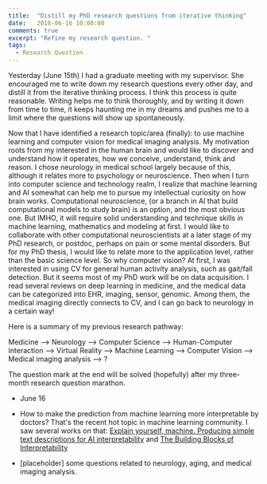 ```yaml
---
title:  "Distill my PhD research questions from iterative thinking"
date:   2018-06-16 10:00:00
comments: true
excerpt: "Refine my research question. "
tags:
  - Research Question
---
```


Yesterday (June 15th) I had a graduate meeting with my supervisor. She encouraged me to write down my research questions every other day, and distill it from the iterative thinking process. I think this process is quite reasonable. Writing helps me to think thoroughly, and by writing it down from time to time, it keeps haunting me in my dreams and pushes me to a limit where the questions will show up spontaneously.

Now that I have identified a research topic/area (finally): to use machine learning and computer vision for medical imaging analysis. My motivation roots from my interested in the human brain and would like to discover and understand how it operates, how we conceive, understand, think and reason. I chose neurology in medical school largely because of this, although it relates more to psychology or neuroscience. Then when I turn into computer science and technology realm, I realize that machine learning and AI somewhat can help me to pursue my intellectual curiosity on how brain works. Computational neuroscience, (or a branch in AI that build computational models to study brain) is an option, and the most obvious one. But IMHO, it will require solid understanding and technique skills in machine learning, mathematics and modeling at first. I would like to collaborate with other computational neuroscientists at a later stage of my PhD research, or postdoc, perhaps on pain or some mental disorders. But for my PhD thesis, I would like to relate more to the application level, rather than the basic science level. So why computer vision? At first, I was interested in using CV for general human activity analysis, such as gait/fall detection. But it seems most of my PhD work will be on data acquisition. I read several reviews on deep learning in medicine, and the medical data can be categorized into EHR, imaging, sensor, genomic. Among them, the medical imaging directly connects to CV, and I can go back to neurology in a certain way!

Here is a summary of my previous research pathway:

Medicine --> Neurology
--> Computer Science
    --> Human-Computer Interaction --> Virtual Reality
    --> Machine Learning --> Computer Vision --> Medical imaging analysis --> ?

The question mark at the end will be solved (hopefully) after my three-month research question marathon.

* June 16

- How to make the prediction from machine learning more interpretable by doctors? That's the recent hot topic in machine learning community. I saw several works on that: [Explain yourself, machine. Producing simple text descriptions for AI interpretability](https://lukeoakdenrayner.wordpress.com/2018/06/05/explain-yourself-machine-producing-simple-text-descriptions-for-ai-interpretability/) and [The Building Blocks of Interpretability](https://distill.pub/2018/building-blocks/)

- [placeholder] some questions related to neurology, aging, and medical imaging analysis.
